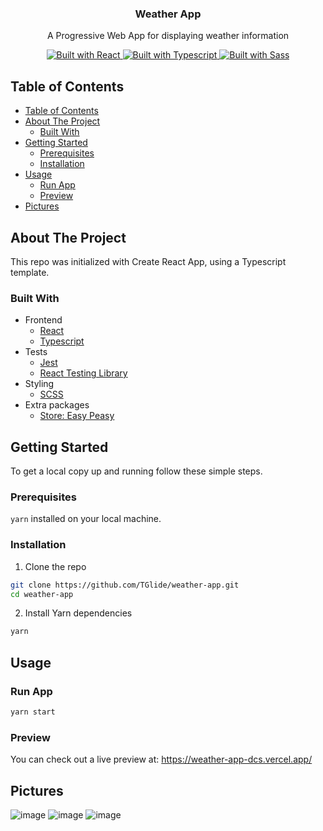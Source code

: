 <p align="center">
  <h3 align="center">Weather App</h3>
  <p align="center">
    A Progressive Web App for displaying weather information
  </p>
  <p align="center">
    <a href="https://reactjs.org/">
      <img src="https://img.shields.io/badge/frontend-react-%2361DAFB?style=for-the-badge&logo=react" alt="Built with React">
    </a>
    <a href="https://www.typescriptlang.org/">
      <img src="https://img.shields.io/badge/types-typescript-%23007ACC?style=for-the-badge&logo=typescript" alt="Built with Typescript">
    </a>
    <a href="https://sass-lang.com/">
      <img src="https://img.shields.io/badge/styling-sass-%23CC6699?style=for-the-badge&logo=sass" alt="Built with Sass">
    </a>
  </p>
</p>

<!-- TABLE OF CONTENTS -->

## Table of Contents

- [Table of Contents](#table-of-contents)
- [About The Project](#about-the-project)
  - [Built With](#built-with)
- [Getting Started](#getting-started)
  - [Prerequisites](#prerequisites)
  - [Installation](#installation)
- [Usage](#usage)
  - [Run App](#run-app)
  - [Preview](#preview)
- [Pictures](#pictures)

<!-- ABOUT THE PROJECT -->

## About The Project

This repo was initialized with Create React App, using a Typescript template.

### Built With

-   Frontend
    -   [React](https://reactjs.org/)
    -   [Typescript](https://www.typescriptlang.org/)
-   Tests
    -   [Jest](https://jestjs.io/)
    -   [React Testing Library](https://testing-library.com/)
-   Styling
    -   [SCSS](https://sass-lang.com/)
-   Extra packages
    -   [Store: Easy Peasy](https://easy-peasy.now.sh/)

## Getting Started

To get a local copy up and running follow these simple steps.

### Prerequisites

`yarn` installed on your local machine.

### Installation

1. Clone the repo

```sh
git clone https://github.com/TGlide/weather-app.git
cd weather-app
```

2. Install Yarn dependencies

```sh
yarn
```

## Usage

### Run App

```sh
yarn start
```

### Preview

You can check out a live preview at: https://weather-app-dcs.vercel.app/

## Pictures

![image](https://user-images.githubusercontent.com/26071571/100480287-99b3e800-30cf-11eb-9519-5117e3222f6a.png)
![image](https://user-images.githubusercontent.com/26071571/100480389-e26ba100-30cf-11eb-842b-b95c989165bb.png)
![image](https://user-images.githubusercontent.com/26071571/100480456-147d0300-30d0-11eb-9a4e-6bebbde313b8.png)


